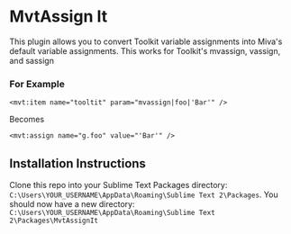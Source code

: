 # MvtAssign It

This plugin allows you to convert Toolkit variable assignments into Miva's default variable assignments. This works for Toolkit's mvassign, vassign, and sassign

### For Example

```
<mvt:item name="tooltit" param="mvassign|foo|'Bar'" />
```

Becomes

```
<mvt:assign name="g.foo" value="'Bar'" />
```

## Installation Instructions

Clone this repo into your Sublime Text Packages directory: `C:\Users\YOUR_USERNAME\AppData\Roaming\Sublime Text 2\Packages`. You should now have a new directory: `C:\Users\YOUR_USERNAME\AppData\Roaming\Sublime Text 2\Packages\MvtAssignIt`